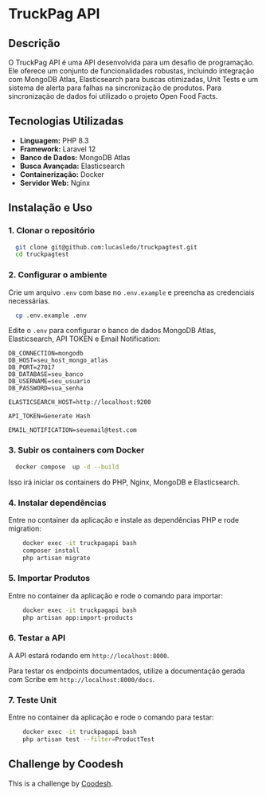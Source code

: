 # TruckPag API

## Descrição

O TruckPag API é uma API desenvolvida para um desafio de programação. Ele oferece um conjunto de funcionalidades robustas, incluindo integração com MongoDB Atlas, Elasticsearch para buscas otimizadas, Unit Tests e um sistema de alerta para falhas na sincronização de produtos. Para sincronização de dados foi utilizado o projeto Open Food Facts.

## Tecnologias Utilizadas

- **Linguagem:** PHP 8.3
- **Framework:** Laravel 12
- **Banco de Dados:** MongoDB Atlas
- **Busca Avançada:** Elasticsearch
- **Containerização:** Docker
- **Servidor Web:** Nginx

## Instalação e Uso

### **1. Clonar o repositório**

```sh
  git clone git@github.com:lucasledo/truckpagtest.git
  cd truckpagtest
```

### **2. Configurar o ambiente**

Crie um arquivo `.env` com base no `.env.example` e preencha as credenciais necessárias.

```sh
  cp .env.example .env
```

Edite o `.env` para configurar o banco de dados MongoDB Atlas, Elasticsearch, API TOKEN e Email Notification:

```env
DB_CONNECTION=mongodb
DB_HOST=seu_host_mongo_atlas
DB_PORT=27017
DB_DATABASE=seu_banco
DB_USERNAME=seu_usuario
DB_PASSWORD=sua_senha

ELASTICSEARCH_HOST=http://localhost:9200

API_TOKEN=Generate Hash

EMAIL_NOTIFICATION=seuemail@test.com
```

### **3. Subir os containers com Docker**

```sh
  docker compose  up -d --build
```

Isso irá iniciar os containers do PHP, Nginx, MongoDB e Elasticsearch.

### **4. Instalar dependências**

Entre no container da aplicação e instale as dependências PHP e rode migration:

```sh
    docker exec -it truckpagapi bash
    composer install
    php artisan migrate
```

### **5. Importar Produtos**

Entre no container da aplicação e rode o comando para importar:

```sh
    docker exec -it truckpagapi bash
    php artisan app:import-products
```

### **6. Testar a API**

A API estará rodando em `http://localhost:8000`.

Para testar os endpoints documentados, utilize a documentação gerada com Scribe em `http://localhost:8000/docs`.


### **7. Teste Unit**

Entre no container da aplicação e rode o comando para testar:

```sh
    docker exec -it truckpagapi bash
    php artisan test --filter=ProductTest
```

## Challenge by Coodesh

This is a challenge by [Coodesh](https://coodesh.com).

